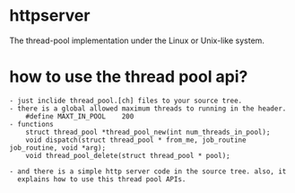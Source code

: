 # httpserver
The thread-pool implementation under the Linux or Unix-like system.

# how to use the thread pool api?
	- just inclide thread_pool.[ch] files to your source tree.
	- there is a global allowed maximum threads to running in the header.
		#define MAXT_IN_POOL	200
	- functions
		struct thread_pool *thread_pool_new(int num_threads_in_pool);
		void dispatch(struct thread_pool * from_me, job_routine job_routine, void *arg);
		void thread_pool_delete(struct thread_pool * pool);

	- and there is a simple http server code in the source tree. also, it
	  explains how to use this thread pool APIs.
